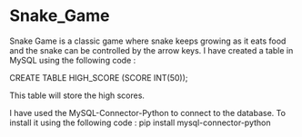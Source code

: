 # Snake_Game

Snake Game is a classic game where snake keeps growing as it eats food and the snake can be controlled by the arrow keys.
I have created a table in MySQL using the following code :

CREATE TABLE HIGH_SCORE
(SCORE INT(50));

This table will store the high scores.

I have used the MySQL-Connector-Python to connect to the database.
To install it using the following code : pip install mysql-connector-python
